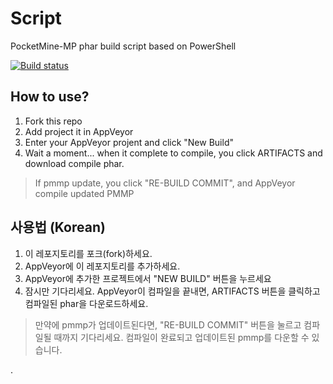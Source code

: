 # Script
PocketMine-MP phar build script based on PowerShell

[![Build status](https://ci.appveyor.com/api/projects/status/62u34535wq9e6vb0?svg=true)](https://ci.appveyor.com/project/nnnlog/script)


## How to use?

1. Fork this repo
2. Add project it in AppVeyor
3. Enter your AppVeyor projent and click "New Build"
4. Wait a moment... when it complete to compile, you click ARTIFACTS and download compile phar.

> If pmmp update, you click "RE-BUILD COMMIT", and AppVeyor compile updated PMMP

## 사용법 (Korean)
1. 이 레포지토리를 포크(fork)하세요.
2. AppVeyor에 이 레포지토리를 추가하세요.
3. AppVeyor에 추가한 프로젝트에서 "NEW BUILD" 버튼을 누르세요
4. 잠시만 기다리세요. AppVeyor이 컴파일을 끝내면, ARTIFACTS 버튼을 클릭하고 컴파일된 phar을 다운로드하세요.

> 만약에 pmmp가 업데이트된다면, "RE-BUILD COMMIT" 버튼을 눌르고 컴파일될 때까지 기다리세요. 컴파일이 완료되고 업데이트된 pmmp를 다운할 수 있습니다.





.
